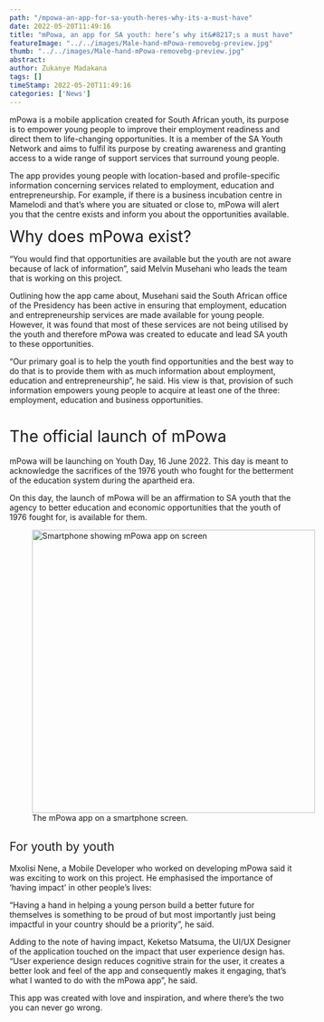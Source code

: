 ```yaml
---
path: "/mpowa-an-app-for-sa-youth-heres-why-its-a-must-have" 
date: 2022-05-20T11:49:16 
title: "mPowa, an app for SA youth: here’s why it&#8217;s a must have" 
featureImage: "../../images/Male-hand-mPowa-removebg-preview.jpg" 
thumb: "../../images/Male-hand-mPowa-removebg-preview.jpg" 
abstract:  
author: Zukanye Madakana
tags: [] 
timeStamp: 2022-05-20T11:49:16 
categories: ['News'] 
---
```


<p><span style="font-weight: 400;">mPowa is a mobile application created for South African youth, its purpose is to empower young people to improve their employment readiness and direct them to life-changing opportunities. It is a member of the SA Youth Network and aims to fulfil its purpose by creating awareness and granting access to a wide range of support services that surround young people. </span></p>
<p><span style="font-weight: 400;">The app provides young people with location-based and profile-specific information concerning services related to employment, education and entrepreneurship. For example, if there is a business incubation centre in Mamelodi and that’s where you are situated or close to, mPowa will alert you that the centre exists and inform you about the opportunities available. </span></p>
<p style="text-align: left;"><span style="font-size: 2em;">Why does mPowa exist?</span></p>
<p><span style="font-weight: 400;">“You would find that opportunities are available but the youth are not aware because of lack of information”, said Melvin Musehani who leads the team that is working on this project. </span></p>
<p><span style="font-weight: 400;">Outlining how the app came about, Musehani said the South African office of the Presidency has been active in ensuring that employment, education and entrepreneurship services are made available for young people. However, it was found that most of these services are not being utilised by the youth and therefore mPowa was created to educate and lead SA youth to these opportunities. </span></p>
<p><span style="font-weight: 400;">“Our primary goal is to help the youth find opportunities and the best way to do that is to provide them with as much information about employment, education and entrepreneurship”, he said. His view is that, provision of such information empowers young people to acquire at least one of the three: employment, education and business opportunities. </span></p>
<h1><span style="font-weight: 400;">The official launch of mPowa</span></h1>
<p><span style="font-weight: 400;">mPowa will be launching on Youth Day, 16 June 2022. This day is meant to acknowledge the sacrifices of the 1976 youth who fought for the betterment of the education system during the apartheid era. </span></p>
<p><span style="font-weight: 400;">On this day, the launch of mPowa will be an affirmation to SA youth that the agency to better education and economic opportunities that the youth of 1976 fought for, is available for them.</span></p>
<figure id="attachment_3792" style="width: 500px" class="wp-caption aligncenter"><a href="https://mlab.co.za/wp-content/uploads/2022/05/Female-hand-mPowa-removebg-preview.jpg"><img class="wp-image-3792 size-full" src="https://mlab.co.za/wp-content/uploads/2022/05/Female-hand-mPowa-removebg-preview.jpg" alt="Smartphone showing mPowa app on screen" width="500" height="500" /></a><figcaption class="wp-caption-text">The mPowa app on a smartphone screen.</figcaption></figure>
<h2><span style="font-weight: 400;">For youth by youth</span></h2>
<p><span style="font-weight: 400;">Mxolisi Nene, a Mobile Developer who worked on developing mPowa said it was exciting to work on this project. He emphasised the importance of ‘having impact’ in other people’s lives: </span></p>
<p><span style="font-weight: 400;">“Having a hand in helping a young person build a better future for themselves is something to be proud of but most importantly just being impactful in your country should be a priority”, he said. </span></p>
<p><span style="font-weight: 400;">Adding to the note of having impact, Keketso Matsuma, the UI/UX Designer  of the application touched on the impact that user experience design has. “User experience design reduces cognitive strain for the user, it creates a better look and feel of the app and consequently makes it engaging, that’s what I wanted to do with the mPowa app”, he said. </span></p>
<p><span style="font-weight: 400;">This app was created with love and inspiration, and where there’s the two you can never go wrong. </span></p>
<p>&nbsp;</p>
<p>&nbsp;</p>
<p>&nbsp;</p>
